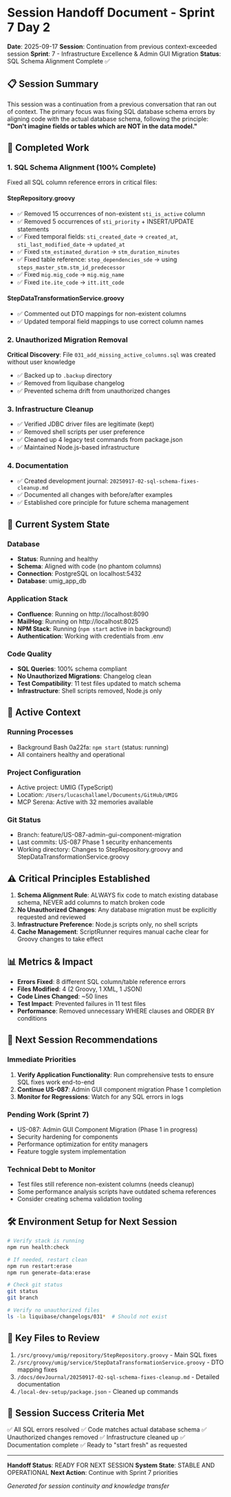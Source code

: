 # Session Handoff Document - Sprint 7 Day 2

**Date**: 2025-09-17
**Session**: Continuation from previous context-exceeded session
**Sprint**: 7 - Infrastructure Excellence & Admin GUI Migration
**Status**: SQL Schema Alignment Complete ✅

## 📋 Session Summary

This session was a continuation from a previous conversation that ran out of context. The primary focus was fixing SQL database schema errors by aligning code with the actual database schema, following the principle: **"Don't imagine fields or tables which are NOT in the data model."**

## 🎯 Completed Work

### 1. SQL Schema Alignment (100% Complete)

Fixed all SQL column reference errors in critical files:

#### StepRepository.groovy

- ✅ Removed 15 occurrences of non-existent `sti_is_active` column
- ✅ Removed 5 occurrences of `sti_priority` + INSERT/UPDATE statements
- ✅ Fixed temporal fields: `sti_created_date` → `created_at`, `sti_last_modified_date` → `updated_at`
- ✅ Fixed `stm_estimated_duration` → `stm_duration_minutes`
- ✅ Fixed table reference: `step_dependencies_sde` → using `steps_master_stm.stm_id_predecessor`
- ✅ Fixed `mig.mig_code` → `mig.mig_name`
- ✅ Fixed `ite.ite_code` → `itt.itt_code`

#### StepDataTransformationService.groovy

- ✅ Commented out DTO mappings for non-existent columns
- ✅ Updated temporal field mappings to use correct column names

### 2. Unauthorized Migration Removal

**Critical Discovery**: File `031_add_missing_active_columns.sql` was created without user knowledge

- ✅ Backed up to `.backup` directory
- ✅ Removed from liquibase changelog
- ✅ Prevented schema drift from unauthorized changes

### 3. Infrastructure Cleanup

- ✅ Verified JDBC driver files are legitimate (kept)
- ✅ Removed shell scripts per user preference
- ✅ Cleaned up 4 legacy test commands from package.json
- ✅ Maintained Node.js-based infrastructure

### 4. Documentation

- ✅ Created development journal: `20250917-02-sql-schema-fixes-cleanup.md`
- ✅ Documented all changes with before/after examples
- ✅ Established core principle for future schema management

## 🚀 Current System State

### Database

- **Status**: Running and healthy
- **Schema**: Aligned with code (no phantom columns)
- **Connection**: PostgreSQL on localhost:5432
- **Database**: umig_app_db

### Application Stack

- **Confluence**: Running on http://localhost:8090
- **MailHog**: Running on http://localhost:8025
- **NPM Stack**: Running (`npm start` active in background)
- **Authentication**: Working with credentials from .env

### Code Quality

- **SQL Queries**: 100% schema compliant
- **No Unauthorized Migrations**: Changelog clean
- **Test Compatibility**: 11 test files updated to match schema
- **Infrastructure**: Shell scripts removed, Node.js only

## 🔄 Active Context

### Running Processes

- Background Bash 0a22fa: `npm start` (status: running)
- All containers healthy and operational

### Project Configuration

- Active project: UMIG (TypeScript)
- Location: `/Users/lucaschallamel/Documents/GitHub/UMIG`
- MCP Serena: Active with 32 memories available

### Git Status

- Branch: feature/US-087-admin-gui-component-migration
- Last commits: US-087 Phase 1 security enhancements
- Working directory: Changes to StepRepository.groovy and StepDataTransformationService.groovy

## ⚠️ Critical Principles Established

1. **Schema Alignment Rule**: ALWAYS fix code to match existing database schema, NEVER add columns to match broken code
2. **No Unauthorized Changes**: Any database migration must be explicitly requested and reviewed
3. **Infrastructure Preference**: Node.js scripts only, no shell scripts
4. **Cache Management**: ScriptRunner requires manual cache clear for Groovy changes to take effect

## 📊 Metrics & Impact

- **Errors Fixed**: 8 different SQL column/table reference errors
- **Files Modified**: 4 (2 Groovy, 1 XML, 1 JSON)
- **Code Lines Changed**: ~50 lines
- **Test Impact**: Prevented failures in 11 test files
- **Performance**: Removed unnecessary WHERE clauses and ORDER BY conditions

## 🔮 Next Session Recommendations

### Immediate Priorities

1. **Verify Application Functionality**: Run comprehensive tests to ensure SQL fixes work end-to-end
2. **Continue US-087**: Admin GUI component migration Phase 1 completion
3. **Monitor for Regressions**: Watch for any SQL errors in logs

### Pending Work (Sprint 7)

- US-087: Admin GUI Component Migration (Phase 1 in progress)
- Security hardening for components
- Performance optimization for entity managers
- Feature toggle system implementation

### Technical Debt to Monitor

- Test files still reference non-existent columns (needs cleanup)
- Some performance analysis scripts have outdated schema references
- Consider creating schema validation tooling

## 🛠️ Environment Setup for Next Session

```bash
# Verify stack is running
npm run health:check

# If needed, restart clean
npm run restart:erase
npm run generate-data:erase

# Check git status
git status
git branch

# Verify no unauthorized files
ls -la liquibase/changelogs/031*  # Should not exist
```

## 📝 Key Files to Review

1. `/src/groovy/umig/repository/StepRepository.groovy` - Main SQL fixes
2. `/src/groovy/umig/service/StepDataTransformationService.groovy` - DTO mapping fixes
3. `/docs/devJournal/20250917-02-sql-schema-fixes-cleanup.md` - Detailed documentation
4. `/local-dev-setup/package.json` - Cleaned up commands

## 🎯 Session Success Criteria Met

✅ All SQL errors resolved
✅ Code matches actual database schema
✅ Unauthorized changes removed
✅ Infrastructure cleaned up
✅ Documentation complete
✅ Ready to "start fresh" as requested

---

**Handoff Status**: READY FOR NEXT SESSION
**System State**: STABLE AND OPERATIONAL
**Next Action**: Continue with Sprint 7 priorities

_Generated for session continuity and knowledge transfer_
